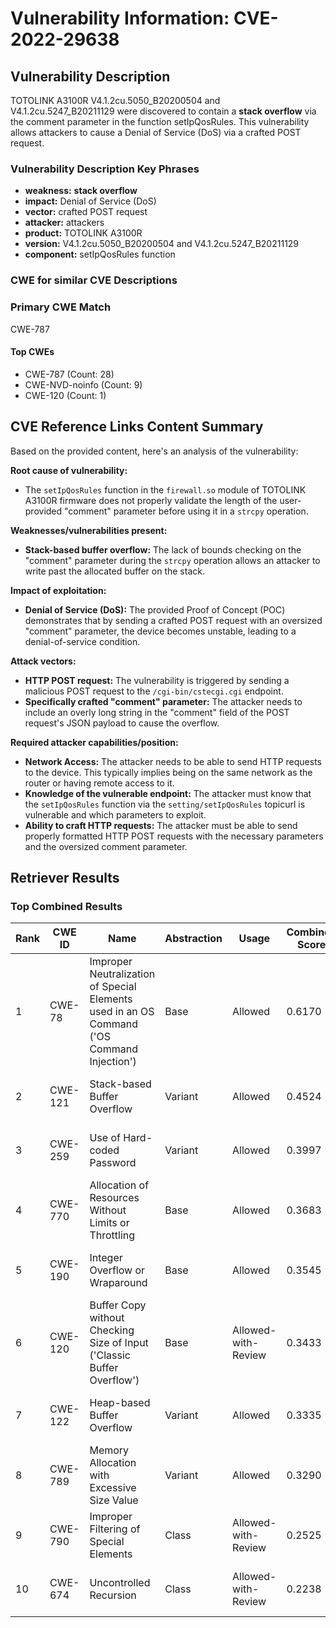 # Vulnerability Information: CVE-2022-29638

## Vulnerability Description
TOTOLINK A3100R V4.1.2cu.5050_B20200504 and V4.1.2cu.5247_B20211129 were discovered to contain a **stack overflow** via the comment parameter in the function setIpQosRules. This vulnerability allows attackers to cause a Denial of Service (DoS) via a crafted POST request.

### Vulnerability Description Key Phrases
- **weakness:** **stack overflow**
- **impact:** Denial of Service (DoS)
- **vector:** crafted POST request
- **attacker:** attackers
- **product:** TOTOLINK A3100R
- **version:** V4.1.2cu.5050_B20200504 and V4.1.2cu.5247_B20211129
- **component:** setIpQosRules function

### CWE for similar CVE Descriptions
### Primary CWE Match
CWE-787

#### Top CWEs
- CWE-787 (Count: 28)
- CWE-NVD-noinfo (Count: 9)
- CWE-120 (Count: 1)

## CVE Reference Links Content Summary
Based on the provided content, here's an analysis of the vulnerability:

**Root cause of vulnerability:**
- The `setIpQosRules` function in the `firewall.so` module of TOTOLINK A3100R firmware does not properly validate the length of the user-provided "comment" parameter before using it in a `strcpy` operation.

**Weaknesses/vulnerabilities present:**
- **Stack-based buffer overflow:** The lack of bounds checking on the "comment" parameter during the `strcpy` operation allows an attacker to write past the allocated buffer on the stack.

**Impact of exploitation:**
- **Denial of Service (DoS):** The provided Proof of Concept (POC) demonstrates that by sending a crafted POST request with an oversized "comment" parameter, the device becomes unstable, leading to a denial-of-service condition.

**Attack vectors:**
- **HTTP POST request:** The vulnerability is triggered by sending a malicious POST request to the `/cgi-bin/cstecgi.cgi` endpoint.
- **Specifically crafted "comment" parameter:** The attacker needs to include an overly long string in the "comment" field of the POST request's JSON payload to cause the overflow.

**Required attacker capabilities/position:**
- **Network Access:** The attacker needs to be able to send HTTP requests to the device. This typically implies being on the same network as the router or having remote access to it.
- **Knowledge of the vulnerable endpoint:** The attacker must know that the `setIpQosRules` function via the `setting/setIpQosRules` topicurl is vulnerable and which parameters to exploit.
- **Ability to craft HTTP requests:** The attacker must be able to send properly formatted HTTP POST requests with the necessary parameters and the oversized comment parameter.

## Retriever Results

### Top Combined Results

| Rank | CWE ID | Name | Abstraction | Usage | Combined Score | Retrievers | Individual Scores |
|------|--------|------|-------------|-------|---------------|------------|-------------------|
| 1 | CWE-78 | Improper Neutralization of Special Elements used in an OS Command ('OS Command Injection') | Base | Allowed | 0.6170 | dense, sparse, graph | dense: 0.585, sparse: 0.228, graph: 0.542 |
| 2 | CWE-121 | Stack-based Buffer Overflow | Variant | Allowed | 0.4524 | dense, sparse | dense: 0.654, sparse: 0.284 |
| 3 | CWE-259 | Use of Hard-coded Password | Variant | Allowed | 0.3997 | dense, sparse | dense: 0.582, sparse: 0.248 |
| 4 | CWE-770 | Allocation of Resources Without Limits or Throttling | Base | Allowed | 0.3683 | dense, sparse | dense: 0.525, sparse: 0.184 |
| 5 | CWE-190 | Integer Overflow or Wraparound | Base | Allowed | 0.3545 | dense, sparse | dense: 0.526, sparse: 0.159 |
| 6 | CWE-120 | Buffer Copy without Checking Size of Input ('Classic Buffer Overflow') | Base | Allowed-with-Review | 0.3433 | dense, sparse | dense: 0.527, sparse: 0.167 |
| 7 | CWE-122 | Heap-based Buffer Overflow | Variant | Allowed | 0.3335 | dense, sparse | dense: 0.529, sparse: 0.169 |
| 8 | CWE-789 | Memory Allocation with Excessive Size Value | Variant | Allowed | 0.3290 | dense, sparse | dense: 0.522, sparse: 0.166 |
| 9 | CWE-790 | Improper Filtering of Special Elements | Class | Allowed-with-Review | 0.2525 | dense, sparse | dense: 0.590, sparse: 0.235 |
| 10 | CWE-674 | Uncontrolled Recursion | Class | Allowed-with-Review | 0.2238 | dense, sparse | dense: 0.529, sparse: 0.203 |

